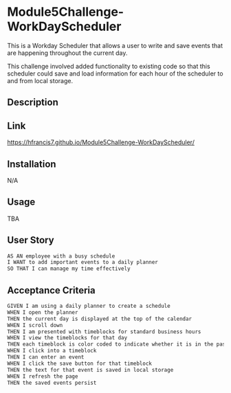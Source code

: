 # Module5Challenge-WorkDayScheduler
This is a Workday Scheduler that allows a user to write and save events that are happening throughout the current day. <br>

This challenge involved added functionality to existing code so that this scheduler could save and load information for each hour of the scheduler to and from local storage. <br>

## Description



## Link
https://hfrancis7.github.io/Module5Challenge-WorkDayScheduler/

## Installation
N/A

## Usage
TBA


## User Story
```md
AS AN employee with a busy schedule
I WANT to add important events to a daily planner
SO THAT I can manage my time effectively
```

## Acceptance Criteria
```md
GIVEN I am using a daily planner to create a schedule
WHEN I open the planner
THEN the current day is displayed at the top of the calendar
WHEN I scroll down
THEN I am presented with timeblocks for standard business hours
WHEN I view the timeblocks for that day
THEN each timeblock is color coded to indicate whether it is in the past, present, or future
WHEN I click into a timeblock
THEN I can enter an event
WHEN I click the save button for that timeblock
THEN the text for that event is saved in local storage
WHEN I refresh the page
THEN the saved events persist
```
